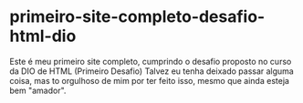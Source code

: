 # primeiro-site-completo-desafio-html-dio
Este é meu primeiro site completo, cumprindo o desafio proposto no curso da DIO de HTML (Primeiro Desafio)
Talvez eu tenha deixado passar alguma coisa, mas to orgulhoso de mim por ter feito isso, mesmo que ainda esteja bem "amador".
